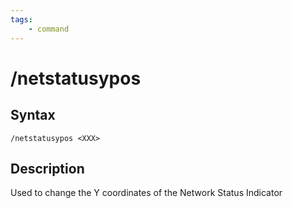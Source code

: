 ```yaml
---
tags:
    - command
---
```

# /netstatusypos

## Syntax
<!--cmd-syntax-start-->
```eqcommand
/netstatusypos <XXX>
```
<!--cmd-syntax-end-->

## Description
<!--cmd-desc-start-->
Used to change the Y coordinates of the Network Status Indicator
<!--cmd-desc-end-->
